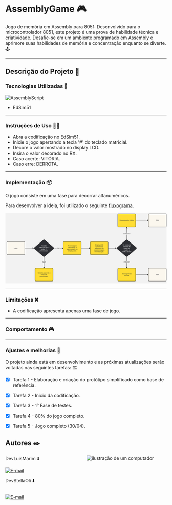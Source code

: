 # AssemblyGame 🎮

Jogo de memória em Assembly para 8051: Desenvolvido para o microcontrolador 8051, este projeto é uma prova de habilidade técnica e criatividade. Desafie-se em um ambiente programado em Assembly e aprimore suas habilidades de memória e concentração enquanto se diverte. 🕹️

<!--
[!IMPORTANT]
Este projeto está na primeira etapa de seu desenvolvimento.
-->

---

## Descrição do Projeto 📑

### Tecnologias Utilizadas 🎯 

![AssemblyScript](https://img.shields.io/badge/assembly%20script-%23000000.svg?style=for-the-badge&logo=assemblyscript&logoColor=white)

- EdSim51

---

### Instruções de Uso ✍🏻

- Abra a codificação no EdSim51. 
- Inicie o jogo apertando a tecla '#' do teclado matricial.
- Decore o valor mostrado no display LCD.
- Insira o valor decorado no RX.
- Caso acerte: VITÓRIA.
- Caso erre: DERROTA.

---
### Implementação 📦

O jogo consiste em uma fase para decorrar alfanuméricos. 

Para desenvolver a ideia, foi utilizado o seguinte [fluxograma](https://github.com/LuiisMarim/GameInAssembly/blob/main/img/Fluxograma%20-%20GameInAssembly.jpg).


  <img src="https://github.com/LuiisMarim/GameInAssembly/blob/main/img/Fluxograma%20-%20GameInAssembly.jpg" alt="ckt" width="800" />
  


---

### Limitações ❌

- A codificação apresenta apenas uma fase de jogo. 

---
### Comportamento 🎮

---

### Ajustes e melhorias 🚧

O projeto ainda está em desenvolvimento e as próximas atualizações serão voltadas nas seguintes tarefas: 🏗️

- [x] Tarefa 1 - Elaboração e criação do protótipo simplificado como base de referência.
- [x] Tarefa 2 - Inicio da codificação. 
- [x] Tarefa 3 - 1° Fase de testes.
- [x] Tarefa 4 - 80% do jogo completo.
- [x] Tarefa 5 - Jogo completo (30/04). 


## Autores ✒️  
<img src="https://raw.githubusercontent.com/MicaelliMedeiros/micaellimedeiros/master/image/computer-illustration.png" alt="ilustração de um computador" min-width="400px" max-width="250px" width="250px" align="right">


DevLuisMarim ⬇️ <div style="display:
 inline-block">[![E-mail](https://img.shields.io/badge/GitHub-181717.svg?style=for-the-badge&logo=GitHub&logoColor=white)](https://github.com/LuiisMarim)

DevStellaOli ⬇️ <div style="display: inline-block">
  
[![E-mail](https://img.shields.io/badge/GitHub-181717.svg?style=for-the-badge&logo=GitHub&logoColor=white)](https://github.com/StellaOli)



